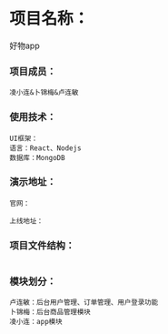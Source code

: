# 项目名称：

好物app

### 项目成员：
```
凌小连&卜锦梅&卢连敏
```

### 使用技术：
```
UI框架：
语言：React、Nodejs
数据库：MongoDB
```

### 演示地址：

```
官网：

上线地址：

```

### 项目文件结构：
```

```

### 模块划分：
```
卢连敏：后台用户管理、订单管理、用户登录功能
卜锦梅：后台商品管理模块
凌小连：app模块
     
```

